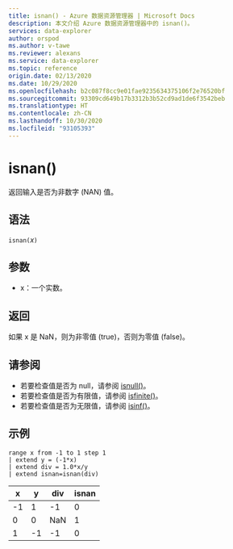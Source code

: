 ```yaml
---
title: isnan() - Azure 数据资源管理器 | Microsoft Docs
description: 本文介绍 Azure 数据资源管理器中的 isnan()。
services: data-explorer
author: orspod
ms.author: v-tawe
ms.reviewer: alexans
ms.service: data-explorer
ms.topic: reference
origin.date: 02/13/2020
ms.date: 10/29/2020
ms.openlocfilehash: b2c087f8cc9e01fae9235634375106f2e76520bf
ms.sourcegitcommit: 93309cd649b17b3312b3b52cd9ad1de6f3542beb
ms.translationtype: HT
ms.contentlocale: zh-CN
ms.lasthandoff: 10/30/2020
ms.locfileid: "93105393"
---
```

# <a name="isnan"></a>isnan()

返回输入是否为非数字 (NAN) 值。  

## <a name="syntax"></a>语法

`isnan(`*x*`)`

## <a name="arguments"></a>参数

* x：一个实数。

## <a name="returns"></a>返回

如果 x 是 NaN，则为非零值 (true)，否则为零值 (false)。

## <a name="see-also"></a>请参阅

* 若要检查值是否为 null，请参阅 [isnull()](isnullfunction.md)。
* 若要检查值是否为有限值，请参阅 [isfinite()](isfinitefunction.md)。
* 若要检查值是否为无限值，请参阅 [isinf()](isinffunction.md)。

## <a name="example"></a>示例

```kusto
range x from -1 to 1 step 1
| extend y = (-1*x) 
| extend div = 1.0*x/y
| extend isnan=isnan(div)
```

|x|y|div|isnan|
|---|---|---|---|
|-1|1|-1|0|
|0|0|NaN|1|
|1|-1|-1|0|